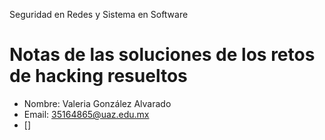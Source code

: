 Seguridad en Redes y Sistema en Software
# Notas de las soluciones de los retos de hacking resueltos
- Nombre: Valeria González Alvarado
- Email: 35164865@uaz.edu.mx
- []